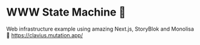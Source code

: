 # WWW State Machine 🎰

Web infrastructure example using amazing Next.js, StoryBlok and Monolisa 🎨
https://clavius.mutation.app/
